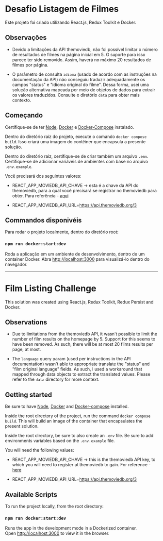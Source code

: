 # Desafio Listagem de Filmes

Este projeto foi criado utilizando React.js, Redux Toolkit e Docker.

## Observações

- Devido a limitações da API themoviedb, não foi possível limitar o número de resultados de filmes na página inicial em 5. O suporte para isso parece ter sido removido. Assim, haverá no máximo 20 resultados de filmes por página.

- O parâmetro de consulta `idioma` (usado de acordo com as instruções na documentação da API) não conseguiu traduzir adequadamente os campos "status" e "idioma original do filme". Dessa forma, usei uma solução alternativa mapeada por meio de objetos de dados para extrair os valores traduzidos. Consulte o diretório `data` para obter mais contexto.

## Começando

Certifique-se de ter [Node](https://nodejs.org/), [Docker](https://www.docker.com/) e [Docker-Compose](https://docs.docker.com/compose/) instalado.

Dentro do diretório raiz do projeto, execute o comando `docker compose build`. Isso criará uma imagem do contêiner que encapsula a presente solução.

Dentro do diretório raiz, certifique-se de criar também um arquivo `.env`. Certifique-se de adicionar variáveis de ambientes com base no arquivo `.env.example`.

Você precisará dos seguintes valores:

- REACT_APP_MOVIEDB_API_CHAVE -> esta é a chave da API do themoviedb, para a qual você precisará se registrar no themoviedb para obter. Para referência - [aqui](https://developer.themoviedb.org/docs)

- REACT_APP_MOVIEDB_API_URL=https://api.themoviedb.org/3

## Commandos disponivéis

Para rodar o projeto localmente, dentro do diretório root:

### `npm run docker:start:dev`

Roda a aplicação em um ambiente de desenvolvimento, dentro de um container Docker.
Abra [http://localhost:3000](http://localhost:3000) para visualizá-lo dentro do navegador.

<hr />

# Film Listing Challenge

This solution was created using React.js, Redux Toolkit, Redux Persist and Docker.

## Observations

- Due to limitations from the themoviedb API, it wasn't possible to limit the number of film results on the homepage by 5. Support for this seems to have been removed. As such, there will be at most 20 films results per page, at most.

- The `language` query param (used per instructions in the API documentation) wasn't able to appropriate translate the "status" and "film original language" fields. As such, I used a workaround that mapped through data objects to extract the translated values. Please refer to the `data` directory for more context.

## Getting started

Be sure to have [Node](https://nodejs.org/), [Docker](https://www.docker.com/) and [Docker-compose](https://docs.docker.com/compose/) installed.

Inside the root directory of the project, run the command `docker compose build`. This will build an image of the container that encapsulates the present solution.

Inside the root directory, be sure to also create an `.env` file. Be sure to add environments variables based on the `.env.example` file.

You will need the following values:

- REACT_APP_MOVIEDB_API_CHAVE -> this is the themoviedb API key, to which you will need to register at themoviedb to gain. For reference - [here](https://developer.themoviedb.org/docs)

- REACT_APP_MOVIEDB_API_URL=https://api.themoviedb.org/3

## Available Scripts

To run the project locally, from the root directory:

### `npm run docker:start:dev`

Runs the app in the development mode in a Dockerized container.\
Open [http://localhost:3000](http://localhost:3000) to view it in the browser.
